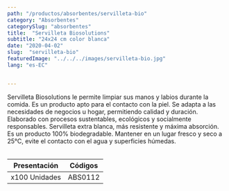 ```yaml
---
path: "/productos/absorbentes/servilleta-bio"
category: "Absorbentes"
categorySlug: "absorbentes"
title:  "Servilleta Biosolutions"
subtitle: "24x24 cm color blanca"
date: "2020-04-02"
slug:  "servilleta-bio"
featuredImage: "../../../images/servilleta-bio.jpg"
lang: "es-EC"


---
```

Servilleta Biosolutions le permite limpiar sus manos y labios durante la comida. Es un producto apto para el contacto con la piel. Se adapta a las necesidades de negocios u hogar, permitiendo calidad y duración. Elaborado con procesos sustentables, ecológicos y socialmente responsables. Servilleta extra blanca, más resistente y máxima absorción. Es un producto 100% biodegradable. Mantener en un lugar fresco y seco a 25°C, evite el contacto con el agua y superficies húmedas.
<br> <br>
<table class="min-w-full md:min-w-0 divide-y-0 divide-gray-200">
          <thead class=" bg-white">
            <tr>
              <th scope="col" class="px-6 text-center text-xs font-medium text-primary-lighter uppercase tracking-wider">
                Presentación
              </th>
              <th scope="col" class="px-6 py-3 text-center text-xs font-medium text-primary-lighter uppercase tracking-wider">
                Códigos
              </th>
            </tr>
          </thead>
          <tbody>
            <tr class="bg-gray-400">
              <td class="px-6 py-4 whitespace-nowrap text-sm text-gray-700 text-center">
              x100 Unidades
              </td>
              <td class="px-6 py-4 whitespace-nowrap text-sm text-gray-700 text-center">
              ABS0112
              </td>
            </tr>
          </tbody>
        </table>

